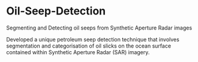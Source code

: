 # Oil-Seep-Detection
Segmenting and Detecting oil seeps from Synthetic Aperture Radar images 

Developed a unique petroleum seep detection technique that involves segmentation and categorisation of oil slicks on the ocean surface contained within Synthetic Aperture Radar (SAR) imagery.
